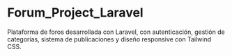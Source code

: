 # Forum_Project_Laravel
Plataforma de foros desarrollada con Laravel, con autenticación, gestión de categorías, sistema de publicaciones y diseño responsive con Tailwind CSS. 
